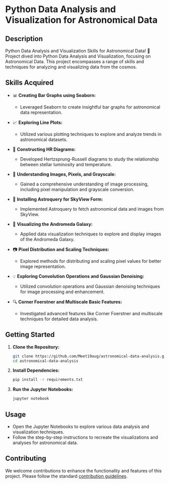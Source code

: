 # Python Data Analysis and Visualization for Astronomical Data

## Description

Python Data Analysis and Visualization Skills for Astronomical Data! 🚀  
Project dived into Python Data Analysis and Visualization, focusing on Astronomical Data. This project encompasses a range of skills and techniques for analyzing and visualizing data from the cosmos.

## Skills Acquired

- 📊 **Creating Bar Graphs using Seaborn:**
  - Leveraged Seaborn to create insightful bar graphs for astronomical data representation.

- 📈 **Exploring Line Plots:**
  - Utilized various plotting techniques to explore and analyze trends in astronomical datasets.

- 🌟 **Constructing HR Diagrams:**
  - Developed Hertzsprung-Russell diagrams to study the relationship between stellar luminosity and temperature.

- 📸 **Understanding Images, Pixels, and Grayscale:**
  - Gained a comprehensive understanding of image processing, including pixel manipulation and grayscale conversion.

- 🔭 **Installing Astroquery for SkyView Form:**
  - Implemented Astroquery to fetch astronomical data and images from SkyView.

- 🌌 **Visualizing the Andromeda Galaxy:**
  - Applied data visualization techniques to explore and display images of the Andromeda Galaxy.

- 📷 **Pixel Distribution and Scaling Techniques:**
  - Explored methods for distributing and scaling pixel values for better image representation.

- 💡 **Exploring Convolution Operations and Gaussian Denoising:**
  - Utilized convolution operations and Gaussian denoising techniques for image processing and enhancement.

- 🔍 **Corner Foerstner and Multiscale Basic Features:**
  - Investigated advanced features like Corner Foerstner and multiscale techniques for detailed data analysis.

## Getting Started

1. **Clone the Repository:**
   ```sh
   git clone https://github.com/Meet19aug/astronomical-data-analysis.git
   cd astronomical-data-analysis
   ```

2. **Install Dependencies:**
   ```sh
   pip install -r requirements.txt
   ```

3. **Run the Jupyter Notebooks:**
   ```sh
   jupyter notebook
   ```

## Usage

- Open the Jupyter Notebooks to explore various data analysis and visualization techniques.
- Follow the step-by-step instructions to recreate the visualizations and analyses for astronomical data.

## Contributing

We welcome contributions to enhance the functionality and features of this project. Please follow the standard [contribution guidelines](CONTRIBUTING.md).
